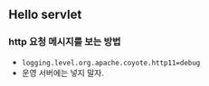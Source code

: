 ## Hello servlet

### http 요청 메시지를 보는 방법

- `logging.level.org.apache.coyote.http11=debug`
- 운영 서버에는 넣지 말자.
